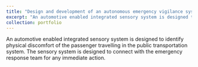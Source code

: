 ```yaml
---
title: "Design and development of an autonomous emergency vigilance system for passenger vehicle"
excerpt: "An automotive enabled integrated sensory system is designed to identify physical discomfort of the passenger travelling in the public transportation system. The sensory system is designed to connect with the emergency response team for any immediate action. <br/><img src='https://praked.github.io/files/Cushion_Side.png' style="width:75% >"
collection: portfolio
---
```


An automotive enabled integrated sensory system is designed to identify physical discomfort of the passenger travelling in the public transportation system. The sensory system is designed to connect with the emergency response team for any immediate action.
